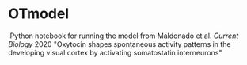 # OTmodel


iPython notebook for running the model from Maldonado et al. *Current Biology* 2020 "Oxytocin shapes spontaneous activity patterns in the developing visual
cortex by activating somatostatin interneurons"

